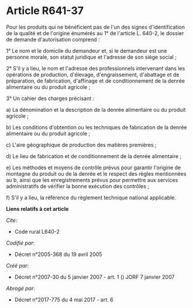 # Article R641-37

Pour les produits qui ne bénéficient pas de l'un des signes d'identification de la qualité et de l'origine énumérés au 1° de
l'article L. 640-2, le dossier de demande d'autorisation comprend :

1° Le nom et le domicile du demandeur et, si le demandeur est une personne morale, son statut juridique et l'adresse de son
siège social ;

2° S'il y a lieu, le nom et l'adresse des professionnels intervenant dans les opérations de production, d'élevage,
d'engraissement, d'abattage et de préparation, de fabrication, d'affinage et de conditionnement de la denrée alimentaire ou
du produit agricole ;

3° Un cahier des charges précisant :

a) La dénomination et la description de la denrée alimentaire ou du produit agricole ;

b) Les conditions d'obtention ou les techniques de fabrication de la denrée alimentaire ou du produit agricole ;

c) L'aire géographique de production des matières premières ;

d) Le lieu de fabrication et de conditionnement de la denrée alimentaire ;

e) Les méthodes et moyens de contrôle prévus pour garantir l'origine de montagne du produit ou de la denrée et le respect des
règles mentionnées au b, ainsi que les enregistrements prévus pour permettre aux services administratifs de vérifier la bonne
exécution des contrôles ;

f) S'il y a lieu, la référence du règlement technique national applicable.

**Liens relatifs à cet article**

_Cite_:

  - Code rural L640-2

_Codifié par_:

  - Décret n°2005-368 du 19 avril 2005

_Créé par_:

  - Décret n°2007-30 du 5 janvier 2007 - art. 1 () JORF 7 janvier 2007

_Abrogé par_:

  - Décret n°2017-775 du 4 mai 2017 - art. 6
